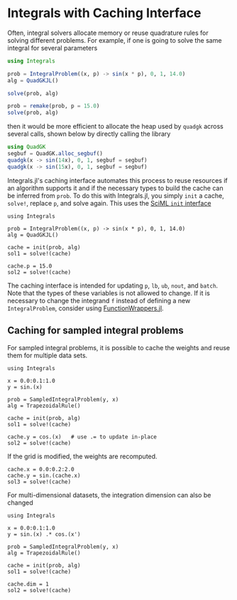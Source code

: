 # Integrals with Caching Interface

Often, integral solvers allocate memory or reuse quadrature rules for solving different
problems. For example, if one is going to solve the same integral for several parameters

```julia
using Integrals

prob = IntegralProblem((x, p) -> sin(x * p), 0, 1, 14.0)
alg = QuadGKJL()

solve(prob, alg)

prob = remake(prob, p = 15.0)
solve(prob, alg)
```

then it would be more efficient to allocate the heap used by `quadgk` across several calls,
shown below by directly calling the library

```julia
using QuadGK
segbuf = QuadGK.alloc_segbuf()
quadgk(x -> sin(14x), 0, 1, segbuf = segbuf)
quadgk(x -> sin(15x), 0, 1, segbuf = segbuf)
```

Integrals.jl's caching interface automates this process to reuse resources if an algorithm
supports it and if the necessary types to build the cache can be inferred from `prob`. To do
this with Integrals.jl, you simply `init` a cache, `solve!`, replace `p`, and solve again.
This uses the [SciML `init` interface](https://docs.sciml.ai/SciMLBase/stable/interfaces/Init_Solve/#init-and-the-Iterator-Interface)

```@example cache1
using Integrals

prob = IntegralProblem((x, p) -> sin(x * p), 0, 1, 14.0)
alg = QuadGKJL()

cache = init(prob, alg)
sol1 = solve!(cache)
```

```@example cache1
cache.p = 15.0
sol2 = solve!(cache)
```

The caching interface is intended for updating `p`, `lb`, `ub`, `nout`, and `batch`.
Note that the types of these variables is not allowed to change.
If it is necessary to change the integrand `f` instead of defining a new
`IntegralProblem`, consider using
[FunctionWrappers.jl](https://github.com/yuyichao/FunctionWrappers.jl).

## Caching for sampled integral problems

For sampled integral problems, it is possible to cache the weights and reuse
them for multiple data sets.

```@example cache2
using Integrals

x = 0.0:0.1:1.0
y = sin.(x)

prob = SampledIntegralProblem(y, x)
alg = TrapezoidalRule()

cache = init(prob, alg)
sol1 = solve!(cache)
```

```@example cache2
cache.y = cos.(x)   # use .= to update in-place
sol2 = solve!(cache)
```

If the grid is modified, the weights are recomputed.

```@example cache2
cache.x = 0.0:0.2:2.0
cache.y = sin.(cache.x)
sol3 = solve!(cache)
```

For multi-dimensional datasets, the integration dimension can also be changed

```@example cache3
using Integrals

x = 0.0:0.1:1.0
y = sin.(x) .* cos.(x')

prob = SampledIntegralProblem(y, x)
alg = TrapezoidalRule()

cache = init(prob, alg)
sol1 = solve!(cache)
```

```@example cache3
cache.dim = 1
sol2 = solve!(cache)
```
